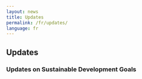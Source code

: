 ```yaml
---
layout: news
title: Updates
permalink: /fr/updates/
language: fr
---
```


## Updates

### Updates on Sustainable Development Goals
